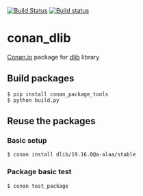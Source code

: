 [![Build Status](https://travis-ci.org/a-alaa/conan_dlib.svg?branch=master)](https://travis-ci.org/a-alaa/conan_dlib) [![Build status](https://ci.appveyor.com/api/projects/status/wbi4x7t82a3cmhnc?svg=true)](https://ci.appveyor.com/project/omaralvarez/conan-dlib)
# conan_dlib

[Conan.io](https://conan.io) package for [dlib](https://github.com/davisking/dlib) library

## Build packages

    $ pip install conan_package_tools
    $ python build.py
    
## Reuse the packages

### Basic setup

    $ conan install dlib/19.16.0@a-alaa/stable

### Package basic test
    $ conan test_package
    
